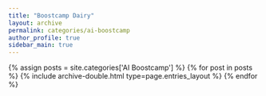 ```yaml
---
title: "Boostcamp Dairy"
layout: archive
permalink: categories/ai-boostcamp
author_profile: true
sidebar_main: true
---
```


{% assign posts = site.categories['AI Boostcamp'] %}
{% for post in posts %} {% include archive-double.html type=page.entries_layout %} {% endfor %}